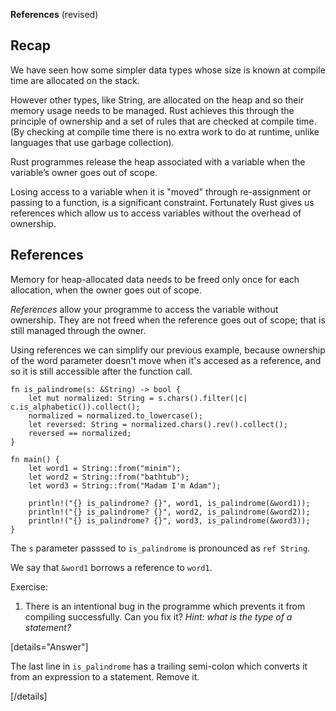 **References** (revised)

## Recap

We have seen how some simpler data types whose size is known at compile time are allocated on the stack.

However other types, like String, are allocated on the heap and so their memory usage needs to be managed. Rust achieves this through the principle of ownership and a set of rules that are checked at compile time. (By checking at compile time there is no extra work to do at runtime, unlike languages that use garbage collection).

Rust programmes release the heap associated with a variable when the variable’s owner goes out of scope.

Losing access to a variable when it is "moved" through re-assignment or passing to a function, is a significant constraint. Fortunately Rust gives us references which allow us to access variables without the overhead of ownership.

## References

Memory for heap-allocated data needs to be freed only once for each allocation, when the owner goes out of scope.

_References_ allow your programme to access the variable without ownership. They are not freed when the reference goes out of scope; that is still managed through the owner.

Using references we can simplify our previous example, because ownership of the word parameter doesn't move when it's accesed as a reference, and so it is still accessible after the function call.

```
fn is_palindrome(s: &String) -> bool {
    let mut normalized: String = s.chars().filter(|c| c.is_alphabetic()).collect();
    normalized = normalized.to_lowercase();
    let reversed: String = normalized.chars().rev().collect();
    reversed == normalized;
}

fn main() {
    let word1 = String::from("minim");
    let word2 = String::from("bathtub");
    let word3 = String::from("Madam I'm Adam");

    println!("{} is_palindrome? {}", word1, is_palindrome(&word1));
    println!("{} is_palindrome? {}", word2, is_palindrome(&word2));
    println!("{} is_palindrome? {}", word3, is_palindrome(&word3));
}
```

The `s` parameter passsed to `is_palindrome` is pronounced as `ref String`.

We say that `&word1` borrows a reference to `word1`. 

Exercise:

1. There is an intentional bug in the programme which prevents it from compiling successfully. Can you fix it? _Hint: what is the type of a statement?_

[details="Answer"]

The last line in `is_palindrome` has a trailing semi-colon which converts it from an expression to a statement. Remove it.

[/details]
